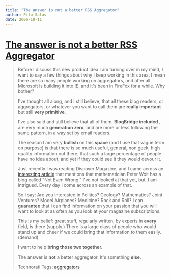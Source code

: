 ```yaml
---
title: "The answer is not a better RSS Aggregator"
author: Pito Salas
date: 2006-10-11
---
```

# [The answer is not a better RSS Aggregator](None)



>
> Before I discuss this new product idea I am turning over in my mind, I want
> to say a few things about why I keep working in this area. I mean there are
> so many people working on aggregators, and after all Microsoft is building
> it into IE, and it's been in FireFox for a while. Why bother?
>
> I've thought all along, and I still believe, that all these blog readers, or
> aggregators, or whatever you want to call them are **really important** but
> still **very primitive**.
>
> I've also said and still believe that all of them, **BlogBridge included** ,
> are very much **generation zero,** and are more or less following the same
> pattern, in a way set by email readers.
>
> The reason I am very **bullish** on this **space** (and I use that vague
> term on purpose) is that there is so much useful, general, non geek, high
> quality information out there, that such a large percentage of people have
> no idea about, and yet if they could see it they would devour it.
>
> Just recently I was reading Discover Magazine, and I came across an
> [interesting
> article](<http://www.discover.com/issues/feb-06/departments/dialogue-woit/>)
> that mentions that mathematician Peter Woit has a blog called "Not Even
> Wrong." I've not looked at that yet, but, I am intrigued. Every day I come
> across an example of that.
>
> So I say: Are you interested in Politics? Geology? Mathematics? Joint
> Ventures? Model Airplanes? Medicine? Rock and Roll? I can **guarantee** that
> I can find information on your passion that you will want to look at as
> often as you look at your magazine subscriptions.
>
> This is my belief: great stuff, regularly written, by experts in **every**
> field, is there (supply.) There is a large class of people who would stand
> up and cheer if we could bring that information to them easily. (demand)
>
> I want to help **bring those two together.**
>
> The answer is **not** a better aggregator. It's something **else**.
>
> Technorati Tags: [aggregators](<http://www.technorati.com/tag/aggregators>)



